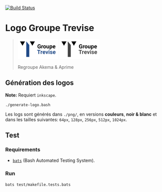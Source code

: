 [![Build Status](https://travis-ci.org/akema-fr/logo-groupe-trevise.svg?branch=master)](https://travis-ci.org/akema-fr/logo-groupe-trevise)


# Logo Groupe Trevise

> ![logo Groupe Trevise couleur](./png/logo-trevise.horizontal.128.png)
> ![logo Groupe Trevise noir & blanc](./png/logo-trevise.bw-horizontal.128.png)
>
> Regroupe Akema & Aprime

## Génération des logos

**Note:** Requiert `inkscape`.

    ./generate-logo.bash

Les logs sont générés dans `./png/`, en versions **couleurs**, **noir & blanc** et dans les tailles suivantes: `64px`, `128px`, `256px`, `512px`, `1024px`.

## Test

### Requirements

* [`bats`](https://github.com/sstephenson/bats) (Bash Automated Testing System).

### Run

    bats test/makefile.tests.bats

